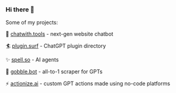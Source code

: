 ### Hi there 👋

Some of my projects:

💬 [chatwith.tools](https://chatwith.tools) - next-gen website chatbot

🏄 [plugin.surf](https://plugin.surf) - ChatGPT plugin directory

✨ [spell.so](https://spell.so) - AI agents

🤖 [gobble.bot](https://gobble.bot) - all-to-1 scraper for GPTs

⚡️ [actionize.ai](https://actionize.ai) - custom GPT actions made using no-code platforms
